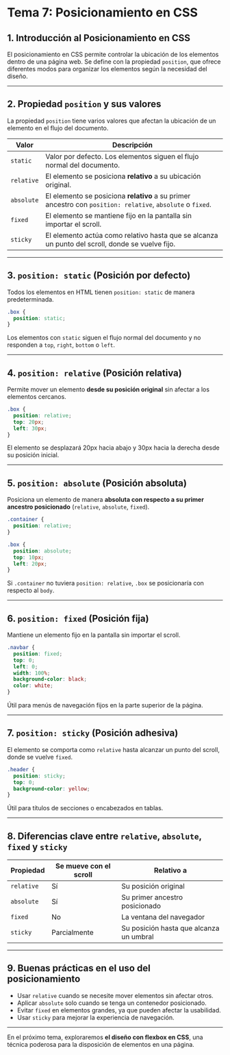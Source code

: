 # **Tema 7: Posicionamiento en CSS**

## **1. Introducción al Posicionamiento en CSS**

El posicionamiento en CSS permite controlar la ubicación de los elementos dentro de una página web. Se define con la propiedad `position`, que ofrece diferentes modos para organizar los elementos según la necesidad del diseño.

---

## **2. Propiedad `position` y sus valores**

La propiedad `position` tiene varios valores que afectan la ubicación de un elemento en el flujo del documento.

| Valor      | Descripción                                                                                                |
| ---------- | ---------------------------------------------------------------------------------------------------------- |
| `static`   | Valor por defecto. Los elementos siguen el flujo normal del documento.                                     |
| `relative` | El elemento se posiciona **relativo** a su ubicación original.                                             |
| `absolute` | El elemento se posiciona **relativo** a su primer ancestro con `position: relative`, `absolute` o `fixed`. |
| `fixed`    | El elemento se mantiene fijo en la pantalla sin importar el scroll.                                        |
| `sticky`   | El elemento actúa como relativo hasta que se alcanza un punto del scroll, donde se vuelve fijo.            |

---

## **3. `position: static` (Posición por defecto)**

Todos los elementos en HTML tienen `position: static` de manera predeterminada.

```css
.box {
  position: static;
}
```

Los elementos con `static` siguen el flujo normal del documento y no responden a `top`, `right`, `bottom` o `left`.

---

## **4. `position: relative` (Posición relativa)**

Permite mover un elemento **desde su posición original** sin afectar a los elementos cercanos.

```css
.box {
  position: relative;
  top: 20px;
  left: 30px;
}
```

El elemento se desplazará 20px hacia abajo y 30px hacia la derecha desde su posición inicial.

---

## **5. `position: absolute` (Posición absoluta)**

Posiciona un elemento de manera **absoluta con respecto a su primer ancestro posicionado** (`relative`, `absolute`, `fixed`).

```css
.container {
  position: relative;
}

.box {
  position: absolute;
  top: 10px;
  left: 20px;
}
```

Si `.container` no tuviera `position: relative`, `.box` se posicionaría con respecto al `body`.

---

## **6. `position: fixed` (Posición fija)**

Mantiene un elemento fijo en la pantalla sin importar el scroll.

```css
.navbar {
  position: fixed;
  top: 0;
  left: 0;
  width: 100%;
  background-color: black;
  color: white;
}
```

Útil para menús de navegación fijos en la parte superior de la página.

---

## **7. `position: sticky` (Posición adhesiva)**

El elemento se comporta como `relative` hasta alcanzar un punto del scroll, donde se vuelve `fixed`.

```css
.header {
  position: sticky;
  top: 0;
  background-color: yellow;
}
```

Útil para títulos de secciones o encabezados en tablas.

---

## **8. Diferencias clave entre `relative`, `absolute`, `fixed` y `sticky`**

| Propiedad  | Se mueve con el scroll | Relativo a                              |
| ---------- | ---------------------- | --------------------------------------- |
| `relative` | Sí                     | Su posición original                    |
| `absolute` | Sí                     | Su primer ancestro posicionado          |
| `fixed`    | No                     | La ventana del navegador                |
| `sticky`   | Parcialmente           | Su posición hasta que alcanza un umbral |

---

## **9. Buenas prácticas en el uso del posicionamiento**

- Usar `relative` cuando se necesite mover elementos sin afectar otros.
- Aplicar `absolute` solo cuando se tenga un contenedor posicionado.
- Evitar `fixed` en elementos grandes, ya que pueden afectar la usabilidad.
- Usar `sticky` para mejorar la experiencia de navegación.

---

En el próximo tema, exploraremos **el diseño con flexbox en CSS**, una técnica poderosa para la disposición de elementos en una página.
